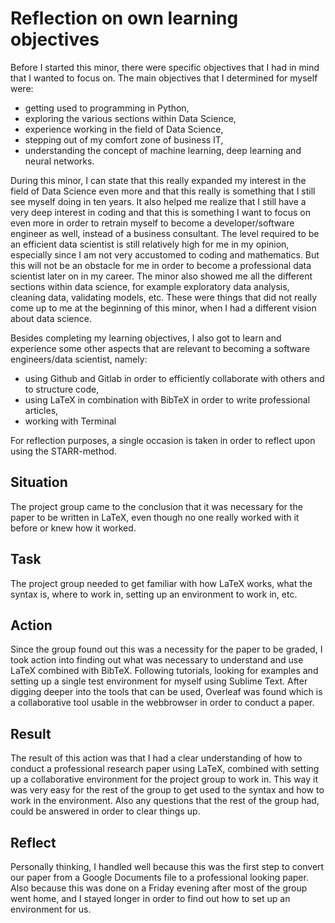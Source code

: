 # Reflection on own learning objectives

Before I started this minor, there were specific objectives that I had in mind that I wanted to focus on. The main objectives that I determined for myself were:

* getting used to programming in Python,
* exploring the various sections within Data Science,
* experience working in the field of Data Science,
* stepping out of my comfort zone of business IT,
* understanding the concept of machine learning, deep learning and neural networks.

During this minor, I can state that this really expanded my interest in the field of Data Science even more and that this really is something that I still see myself doing in ten years. It also helped me realize that I still have a very deep interest in coding and that this is something I want to focus on even more in order to retrain myself to become a developer/software engineer as well, instead of a business consultant. The level required to be an efficient data scientist is still relatively high for me in my opinion, especially since I am not very accustomed to coding and mathematics. But this will not be an obstacle for me in order to become a professional data scientist later on in my career. The minor also showed me all the different sections within data science, for example exploratory data analysis, cleaning data, validating models, etc. These were things that did not really come up to me at the beginning of this minor, when I had a different vision about data science.

Besides completing my learning objectives, I also got to learn and experience some other aspects that are relevant to becoming a software engineers/data scientist, namely:

* using Github and Gitlab in order to efficiently collaborate with others and to structure code,
* using LaTeX in combination with BibTeX in order to write professional articles,
* working with Terminal

For reflection purposes, a single occasion is taken in order to reflect upon using the STARR-method.

## Situation

The project group came to the conclusion that it was necessary for the paper to be written in LaTeX, even though no one really worked with it before or knew how it worked.

## Task

The project group needed to get familiar with how LaTeX works, what the syntax is, where to work in, setting up an environment to work in, etc.

## Action

Since the group found out this was a necessity for the paper to be graded, I took action into finding out what was necessary to understand and use LaTeX combined with BibTeX. Following tutorials, looking for examples and setting up a single test environment for myself using Sublime Text. After digging deeper into the tools that can be used, Overleaf was found which is a collaborative tool usable in the webbrowser in order to conduct a paper.

## Result

The result of this action was that I had a clear understanding of how to conduct a professional research paper using LaTeX, combined with setting up a collaborative environment for the project group to work in. This way it was very easy for the rest of the group to get used to the syntax and how to work in the environment. Also any questions that the rest of the group had, could be answered in order to clear things up.

## Reflect

Personally thinking, I handled well because this was the first step to convert our paper from a Google Documents file to a professional looking paper. Also because this was done on a Friday evening after most of the group went home, and I stayed longer in order to find out how to set up an environment for us.
